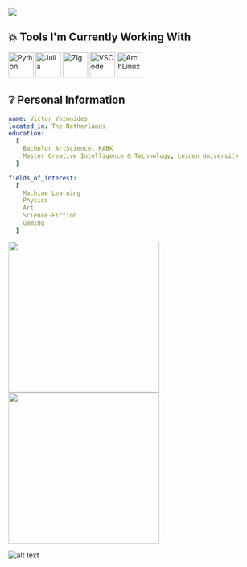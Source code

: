 <p alight="center">
  <img src = "https://capsule-render.vercel.app/api?type=blur&height=300&color=gradient&text=Hello,%20I%20am%20Victor"/>
</p>

<h2> 💥 Tools I'm Currently Working With</h2>
<p align="centre">
  <img src="https://cdn.jsdelivr.net/gh/devicons/devicon@latest/icons/python/python-original.svg" alt="Python" width="50" height="50"/>
  <img src="https://cdn.jsdelivr.net/gh/devicons/devicon@latest/icons/julia/julia-original.svg" alt="Julia" width="50" height="50"/>
  <img src="https://cdn.jsdelivr.net/gh/devicons/devicon@latest/icons/zig/zig-original.svg" alt="Zig" width="50" height="50"/>
  <img src="https://cdn.jsdelivr.net/gh/devicons/devicon@latest/icons/vscode/vscode-original.svg" alt="VSCode" width="50" height="50"/>
  <img src="https://cdn.jsdelivr.net/gh/devicons/devicon@latest/icons/archlinux/archlinux-original.svg" alt="ArchLinux" width="50" height="50"/>
</p>

<h2> ❔ Personal Information</h2>

```yaml
name: Victor Ynzonides
located_in: The Netherlands
education:
  [
    Bachelor ArtScience, KABK
    Master Creative Intelligence & Technology, Leiden University
  ]

fields_of_interest:
  [
    Machine Learning
    Physics
    Art
    Science-Fiction
    Gaming
  ]
```

<a href="https://github.com/victorcynzo/github-readme-stats">
  <img height=300 align="center" src="https://github-readme-stats.vercel.app/api?username=victorcynzo"&theme=dark/>
</a>
<a href="https://github.com/victorcynzo /convoychat">
  <img height=300 align="center" src="https://github-readme-stats.vercel.app/api/top-langs?username=victorcynzo&layout=compact&langs_count=8&card_width=320&theme=dark"/>
</a>

[logo]: https://i.redd.it/k9wl9ypumyp31.png
![alt text][logo]
